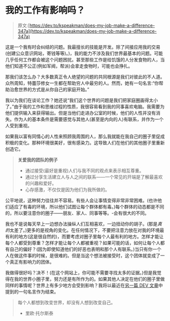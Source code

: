 # 我的工作有影响吗？

> 原文:[https://dev.to/kspeakman/does-my-job-make-a-difference-347a](https://dev.to/kspeakman/does-my-job-make-a-difference-347a)

这是一个我有时会纠结的问题。我最擅长的技能是开发。除了间接应用我的交易(创建公众意识网站，寄钱等等)。)，我的能力不涉及我们世界最基本的问题。可能几乎任何工作都会被这个问题困扰。甚至那些工作是给饥饿的人分发食物的人，当他们知道不公正(例如军阀，帮派)会拿走食物时，可能也会挣扎。

那我们该怎么办？大多数真正令人绝望的问题的共同根源是我们对彼此的不人道。众所周知，特蕾莎修女一生都在帮助穷人中最穷的人。然而，她有一句名言:“你帮助治愈世界的方式是从你自己的家庭开始。”

我以为我们在谈论工作？她还说“我们这个世界的问题是我们把家庭圈画得太小了。”由于我的工作和思维过程的性质，我很容易看到我的同事喜欢电脑。我需要为他们提供输入来获得输出。但是当他们走进办公室的时候，他们的人性并没有消失。作为人的基本条件是需要感觉与其他人(甚至是内向的人)有联系，并作为一个人受到重视。

如果我以富有同情心的人性来照顾我周围的人，那么我就能在我自己的圈子里促成积极的变化。那种环境很美好，很有感染力。这导致人们在他们的其他圈子里重新创造它。

> **关爱我的团队的例子**
> 
> *   通过接受(最好是重视)人们与我不同的观点来表示相互尊重。
> *   通过分享生活建立人与人之间的联系——一个常见的开端是了解最喜欢的兴趣和爱好。
> *   心存感激，不仅仅是因为他们为我所做的。

公平地说，这种努力往往并不容易。有些人会让事情变得非常非常困难。(也许他们适应了有毒的环境，所以他们试图让每个群体都有毒。)每个群体的动态都是不同的，所以要注意你的圈子——朋友、家人、同事等等。-会有很大的不同。

我也不是说每天早上一边想办法操纵人们互相喜欢，一边扭动你的胡子。(那是*真的*太差了。)更多的是视角的变化。在任何情况下，不要把注意力放在对我的环境最有利的地方(这是很自然的)，而要考虑对圈子里每个人最有利的地方。怎样才能让每个人都受到尊重？怎样才能让每个人都被重视？如果可能的话，如何让每个人都有自己的偏好？(因为即使知道他们的好恶也表明和那个人有联系。)当只有你一个人在做这件事的时候，是很难的。但是当这个想法被接受时，这个团体就变成了一个真正有影响力的团体。

我做得很好吗？决不！(在这个网站上，你可能不需要寻找太多的证据。)但是我觉得在我的世界小圈子里，努力还是有所作为的。如果其他人决定在他们的圈子里做同样的事情呢？世界上有多少地方会受到影响？我将以最近在[另一篇 DEV 文章](https://dev.to/lpasqualis/how-to-lead-change-a-primer--7ee)中提到的一句名言作为结束。

> 每个人都想到改变世界，却没有人想到改变自己。
> 
> *   里欧·托尔斯泰